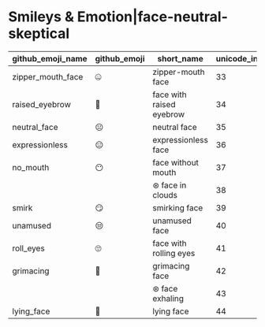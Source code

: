 # Smileys & Emotion|face-neutral-skeptical

|github_emoji_name|github_emoji|short_name|unicode_index|
|---|---|---|---|
|zipper_mouth_face|:zipper_mouth_face:|zipper-mouth face|33|
|raised_eyebrow|:raised_eyebrow:|face with raised eyebrow|34|
|neutral_face|:neutral_face:|neutral face|35|
|expressionless|:expressionless:|expressionless face|36|
|no_mouth|:no_mouth:|face without mouth|37|
|||⊛ face in clouds|38|
|smirk|:smirk:|smirking face|39|
|unamused|:unamused:|unamused face|40|
|roll_eyes|:roll_eyes:|face with rolling eyes|41|
|grimacing|:grimacing:|grimacing face|42|
|||⊛ face exhaling|43|
|lying_face|:lying_face:|lying face|44|
